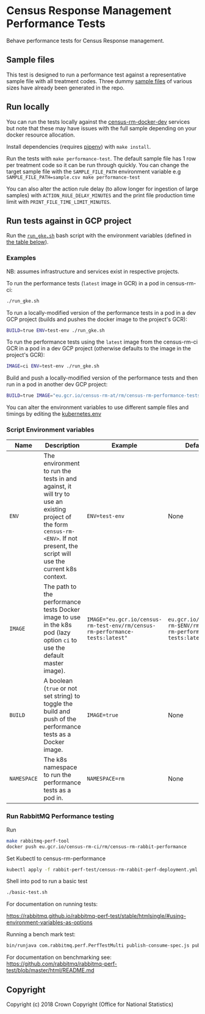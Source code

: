 # Census Response Management Performance Tests
Behave performance tests for Census Response management.

## Sample files
This test is designed to run a performance test against a representative sample file with all treatment codes. Three dummy [sample files](/resources/sample_files) of various sizes have 
already been generated in the repo.

## Run locally
You can run the tests locally against the [census-rm-docker-dev](https://github.com/ONSdigital/census-rm-docker-dev) services but note that these may have issues with the full sample depending on your docker resource allocation.

Install dependencies (requires [pipenv](https://docs.pipenv.org/en/latest/)) with `make install`.

Run the tests with `make performance-test`.
The default sample file has 1 row per treatment code so it can be run through quickly. You can change the target sample file with the `SAMPLE_FILE_PATH` environment variable e.g
`SAMPLE_FILE_PATH=sample.csv make performance-test`

You can also alter the action rule delay (to allow longer for ingestion of large samples) with `ACTION_RULE_DELAY_MINUTES` and the print file production time limit with `PRINT_FILE_TIME_LIMIT_MINUTES`.

## Run tests against in GCP project

Run the [`run_gke.sh`](run_gke.sh) bash script with the environment variables (defined in [the table below](#script-environment-variables)).

### Examples

NB: assumes infrastructure and services exist in respective projects.

To run the performance tests (`latest` image in GCR) in a pod in census-rm-ci:
```bash
./run_gke.sh
```
To run a locally-modified version of the performance tests in a pod in a dev GCP project (builds and pushes the docker image to the project's GCR):
```bash
BUILD=true ENV=test-env ./run_gke.sh
```
To run the performance tests using the `latest` image from the census-rm-ci GCR in a pod in a dev GCP project (otherwise defaults to the image in the project's GCR):
```bash
IMAGE=ci ENV=test-env ./run_gke.sh
```
Build and push a locally-modified version of the performance tests and then run in a pod in another dev GCP project:
```bash
BUILD=true IMAGE="eu.gcr.io/census-rm-at/rm/census-rm-performance-tests:latest" ENV=test-env ./run_gke.sh
```

You can alter the environment variables to use different sample files and timings by editing the [kubernetes.env](kubernetes.env)

### Script Environment variables

| Name        | Description                                                                                                                                                                         | Example                                                                      | Default                                                          | Required |
| ----------- | ----------------------------------------------------------------------------------------------------------------------------------------------------------------------------------- | ---------------------------------------------------------------------------- | ---------------------------------------------------------------- | -------- |
| `ENV`       | The environment to run the tests in and against, it will try to use an existing project of the form `census-rm-<ENV>`. If not present, the script will use the current k8s context. | `ENV=test-env`                                                               | None                                                             | no       |
| `IMAGE`     | The path to the performance tests Docker image to use in the k8s pod (lazy option `ci` to use the default master image).                                                            | `IMAGE="eu.gcr.io/census-rm-test-env/rm/census-rm-performance-tests:latest"` | `eu.gcr.io/census-rm-$ENV/rm/census-rm-performance-tests:latest` | no       |
| `BUILD`     | A boolean (`true` or not set string) to toggle the build and push of the performance tests as a Docker image.                                                                       | `IMAGE=true`                                                                 | None                                                             | no       |
| `NAMESPACE` | The k8s namespace to run the performance tests as a pod in.                                                                                                                         | `NAMESPACE=rm`                                                               | None                                                             | no       |

### Run RabbitMQ Performance testing

Run
```bash
make rabbitmq-perf-tool
docker push eu.gcr.io/census-rm-ci/rm/census-rm-rabbit-performance
```
Set Kubectl to census-rm-performance
```bash
kubectl apply -f rabbit-perf-test/census-rm-rabbit-perf-deployment.yml
```

Shell into pod to run a basic test
```bash
./basic-test.sh
```

For documentation on running tests:

https://rabbitmq.github.io/rabbitmq-perf-test/stable/htmlsingle/#using-environment-variables-as-options

Running a bench mark test:
```bash
bin/runjava com.rabbitmq.perf.PerfTestMulti publish-consume-spec.js publish-consume-result.js 
```
For documentation on benchmarking see:
https://github.com/rabbitmq/rabbitmq-perf-test/blob/master/html/README.md


## Copyright
Copyright (c) 2018 Crown Copyright (Office for National Statistics)
